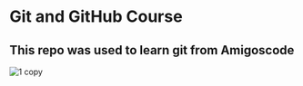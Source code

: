 # Git and GitHub Course

## This repo was used to learn git from Amigoscode

![1 copy](https://user-images.githubusercontent.com/15951827/190731339-cd260f65-2fe6-4382-912a-4d46b3403eed.png)
